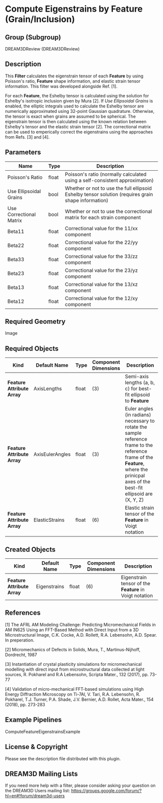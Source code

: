 # Compute Eigenstrains by Feature (Grain/Inclusion) #

## Group (Subgroup) ##

DREAM3DReview (DREAM3DReview)

## Description ##

This **Filter** calculates the eigenstrain tensor of each **Feature** by using Poisson's ratio, **Feature** shape information, and elastic strain tensor information. This filter was developed alongside Ref. [1]. 

For each **Feature**, the Eshelby tensor is calculated using the solution for Eshelby's isotropic inclusion given by Mura [2]. If *Use Ellipsoidal Grains* is enabled, the elliptic integrals used to calculate the Eshelby tensor are numerically approximated using 32-point Gaussian quadrature. Otherwise, the tensor is exact when grains are assumed to be spherical. The eigenstrain tensor is then calculated using the known relation between Eshelby's tensor and the elastic strain tensor [2]. The correctional matrix can be used to emperically correct the eigenstrains using the approaches from Refs. [3] and [4].

## Parameters ##

| Name | Type | Description |
|------|------|------|
| Poisson's Ratio | float | Poisson's ratio (normally calculated using a self-consistent approximation) |
| Use Ellipsoidal Grains | bool | Whether or not to use the full ellipsoid Eshelby tensor solution (requires grain shape information) |
| Use Correctional Matrix | bool | Whether or not to use the correctional matrix for each strain component |
| Beta11 | float | Correctional value for the 11/xx component |
| Beta22 | float | Correctional value for the 22/yy component |
| Beta33 | float | Correctional value for the 33/zz component |
| Beta23 | float | Correctional value for the 23/yz component |
| Beta13 | float | Correctional value for the 13/xz component |
| Beta12 | float | Correctional value for the 12/xy component |

## Required Geometry ##

Image

## Required Objects ##

| Kind | Default Name | Type | Component Dimensions | Description |
|------|--------------|-------------|---------|-----|
| **Feature Attribute Array** | AxisLengths | float | (3) | Semi-axis lengths (a, b, c) for best-fit ellipsoid to **Feature** |
| **Feature Attribute Array** | AxisEulerAngles | float | (3) | Euler angles (in radians) necessary to rotate the sample reference frame to the reference frame of the **Feature**, where the prinicpal axes of the best-fit ellipsoid are (X, Y, Z) |
| **Feature Attribute Array** | ElasticStrains | float | (6) | Elastic strain tensor of the **Feature** in Voigt notation |

## Created Objects ##

| Kind | Default Name | Type | Component Dimensions | Description |
|------|--------------|-------------|---------|-----|
| **Feature Attribute Array** | Eigenstrains | float | (6) | Eigenstrain tensor of the **Feature** in Voigt notation |

## References ## 

[1] The AFRL AM Modeling Challenge: Predicting Micromechanical Fields in AM IN625 Using an FFT-Based Method with Direct Input from a 3D Microstructural Image, C.K. Cocke, A.D. Rollett, R.A. Lebensohn, A.D. Spear. In preperation.

[2] Micromechanics of Defects in Solids, Mura, T., Martinus-Nijhoff, Dordrecht, 1987

[3] Instantiation of crystal plasticity simulations for micromechanical modelling with direct input from microstructural data collected at light sources, R. Pokharel and R.A Lebensohn, Scripta Mater., 132 (2017), pp. 73-77

[4] Validation of micro-mechanical FFT-based simulations using High Energy Diffraction Microscopy on Ti-7Al, V. Tari, R.A. Lebensohn, R. Pokharel, T.J. Turner, P.A. Shade, J.V. Bernier, A.D. Rollet, Acta Mater., 154 (2018), pp. 273-283

## Example Pipelines ##

ComputeFeatureEigenstrainsExample

## License & Copyright ##

Please see the description file distributed with this plugin.

## DREAM3D Mailing Lists ##

If you need more help with a filter, please consider asking your question on the DREAM3D Users mailing list:
https://groups.google.com/forum/?hl=en#!forum/dream3d-users